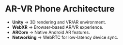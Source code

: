 # AR-VR Phone Architecture

- **Unity** → 3D rendering and VR/AR environment.
- **WebXR** → Browser-based AR/VR experience.
- **ARCore** → Native Android AR features.
- **Networking** → WebRTC for low-latency device sync.
